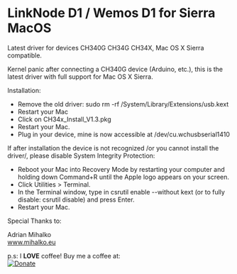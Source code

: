 LinkNode D1 / Wemos D1 for Sierra MacOS
=========================================

Latest driver for devices CH340G CH34G CH34X, Mac OS X Sierra compatible.

Kernel panic after connecting a CH340G device (Arduino, etc.), this is the latest driver with full support for Mac OS X Sierra.

Installation:

* Remove the old driver: sudo rm -rf /System/Library/Extensions/usb.kext
*  Restart your Mac
*  Click on CH34x_Install_V1.3.pkg
*  Restart your Mac.
*  Plug in your device, mine is now accessible at /dev/cu.wchusbserial1410

If after installation the device is not recognized /or you cannot install the driver/, please disable System Integrity Protection:

*  Reboot your Mac into Recovery Mode by restarting your computer and holding down Command+R until the Apple logo appears on your screen.
*  Click Utilities > Terminal.
*  In the Terminal window, type in csrutil enable --without kext (or to fully disable: csrutil disable) and press Enter.
*  Restart your Mac.

Special Thanks to:

Adrian Mihalko  
www.mihalko.eu

p.s:
I **LOVE** coffee! Buy me a coffee at:   
[![Donate](https://img.shields.io/badge/Donate-PayPal-green.svg)](https://www.paypal.com/cgi-bin/webscr?cmd=_donations&business=adriankoooo%40gmail%2ecom&lc=SK&item_name=Adrian%20Mihalko&currency_code=EUR&bn=PP%2dDonationsBF%3abtn_donateCC_LG%2egif%3aNonHosted)
